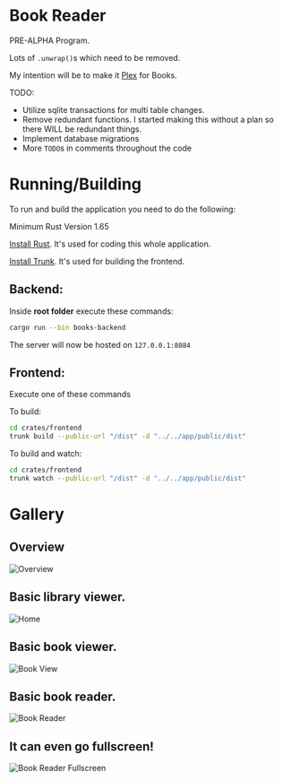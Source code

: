 # Book Reader

PRE-ALPHA Program.

Lots of `.unwrap()`s which need to be removed.

My intention will be to make it [Plex](https://plex.tv) for Books.

TODO:
 - Utilize sqlite transactions for multi table changes.
 - Remove redundant functions. I started making this without a plan so there WILL be redundant things.
 - Implement database migrations
 - More `TODO`s in comments throughout the code


# Running/Building

To run and build the application you need to do the following:

Minimum Rust Version 1.65

[Install Rust](https://www.rust-lang.org/). It's used for coding this whole application.

[Install Trunk](https://trunkrs.dev/#install). It's used for building the frontend.


## Backend:
Inside **root folder** execute these commands:
```bash
cargo run --bin books-backend
```

The server will now be hosted on `127.0.0.1:8084`

## Frontend:
Execute one of these commands

To build:
```bash
cd crates/frontend
trunk build --public-url "/dist" -d "../../app/public/dist"
```

To build and watch:
```bash
cd crates/frontend
trunk watch --public-url "/dist" -d "../../app/public/dist"
```



# Gallery


## Overview

![Overview](https://i.thick.at/RememberedReginaSpektor800.png)


## Basic library viewer.

![Home](https://i.thick.at/PublishedFarEastMovement196.jpeg)


## Basic book viewer.

![Book View](https://i.thick.at/OverviolentGratiano156.png)


## Basic book reader.

![Book Reader](https://i.thick.at/AntimodernistWildBoar735.png)


## It can even go fullscreen!

![Book Reader Fullscreen](https://i.thick.at/EmeticEverythingEverything016.png)